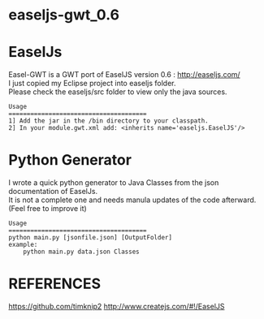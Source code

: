 easeljs-gwt_0.6
======================================


EaselJs
======================================
Easel-GWT is a GWT port of EaselJS version 0.6 : http://easeljs.com/ <br />
I just copied my Eclipse project into easeljs folder. <br />
Please check the easeljs/src folder to view only the java sources.<br />

	
	Usage
	======================================
	1] Add the jar in the /bin directory to your classpath.
	2] In your module.gwt.xml add: <inherits name='easeljs.EaselJS'/>


Python Generator
======================================
I wrote a quick python generator to Java Classes from the json documentation of EaselJs.<br />
It is not a complete one and needs manula updates of the code afterward.<br />
(Feel free to improve it)<br />

	Usage
	======================================
	python main.py [jsonfile.json] [OutputFolder]
	example:
		python main.py data.json Classes
		
		
		
REFERENCES
======================================
https://github.com/timknip2
http://www.createjs.com/#!/EaselJS

